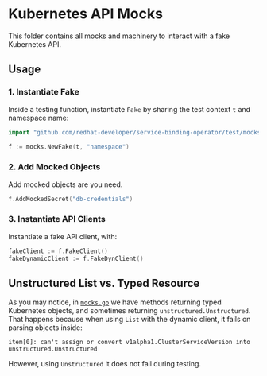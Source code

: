 # Kubernetes API Mocks

This folder contains all mocks and machinery to interact with a fake Kubernetes API.

## Usage

### 1. Instantiate Fake

Inside a testing function, instantiate `Fake` by sharing the test context `t` and namespace name:

``` go
import "github.com/redhat-developer/service-binding-operator/test/mocks"

f := mocks.NewFake(t, "namespace")
```

### 2. Add Mocked Objects

Add mocked objects are you need.

``` go
f.AddMockedSecret("db-credentials")
```

### 3. Instantiate API Clients

Instantiate a fake API client, with:

``` go
fakeClient := f.FakeClient()
fakeDynamicClient := f.FakeDynClient()
```

## Unstructured List vs. Typed Resource

As you may notice, in [`mocks.go`](./mocks.go) we have methods returning typed Kubernetes objects,
and sometimes returning `unstructured.Unstructured`. That happens because when using `List` with the
dynamic client, it fails on parsing objects inside:

```
item[0]: can't assign or convert v1alpha1.ClusterServiceVersion into unstructured.Unstructured
```

However, using `Unstructured` it does not fail during testing.
